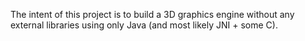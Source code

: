 The intent of this project is to build a 3D graphics engine without any external libraries using only Java (and most likely JNI + some C).